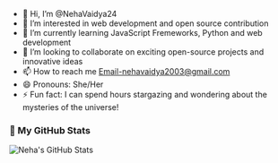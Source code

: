 - 👋 Hi, I’m @NehaVaidya24
- 👀 I’m interested in web development and open source contribution
- 🌱 I’m currently learning JavaScript Fremeworks, Python and web development
- 💞️ I’m looking to collaborate on exciting open-source projects and innovative ideas
- 📫 How to reach me Email-nehavaidya2003@gmail.com
- 😄 Pronouns: She/Her
- ⚡ Fun fact: I can spend hours stargazing and wondering about the mysteries of the universe!

### 🌟 My GitHub Stats
![Neha's GitHub Stats](https://github-readme-stats.vercel.app/api?username=NehaVaidya24&show_icons=true&theme=radical)
